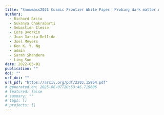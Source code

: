 ```yaml
---
title: "Snowmass2021 Cosmic Frontier White Paper: Probing dark matter with small-scale astrophysical observations"
authors:
  - Richard Brito
  - Sukanya Chakrabarti
  - Sebastien Clesse
  - Cora Dvorkin
  - Juan Garcia-Bellido
  - Joel Meyers
  - Ken K. Y. Ng
  - admin
  - Sarah Shandera
  - Ling Sun
date: 2022-03-01
publication: ""
doi: ""
url_doi: ""
url_pdf: "https://arxiv.org/pdf/2203.15954.pdf"
# generated_on: 2025-06-07T20:53:46.719606
# featured: false
# summary: ""
# tags: []
# projects: []
---
```

